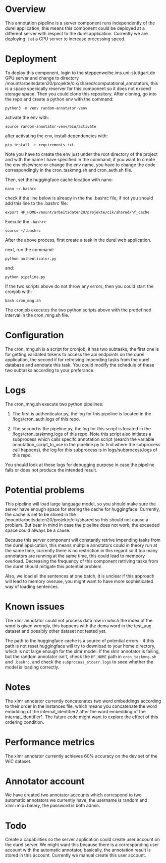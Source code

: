 # Overview
This annotation pipeline is a server component runs independently of the durel application, this means this component could be deployed at a different server with respect to the durel application. Currently we are deploying it at a GPU server to increase processing speed. 

# Deployment
To deploy this component, login to the steppenweihe.ims.uni-stuttgart.de GPU server and change to directory /mount/arbeitsdaten20/projekte/cik/shared/computational_annotators, this is a space specically reserver for this component so it does not exceed storage space. Then you could clone this repository.
After cloning, go into the repo and create a python env with the command:

`python3 -m venv random-annotator-venv`

activate the env with:

`source random-annotator-venv/bin/activate`

after activating the env, install dependencies with:

`pip install -r requirements.txt`

Note you have to create the env just under the root directory of the project and with the name I have specified in the command, if you want to create the env elsewhere or change the env name, you have to change the code correspondingly in the cron_taskmng.sh and cron_auth.sh file.

Then, set the huggingface cache location with nano:

`nano ~/.bashrc`

check if the line below is already in the the .bashrc file, if not you should add this line to the .bashrc file:

`export HF_HOME=/mount/arbeitsdaten20/projekte/cik/shared/hf_cache`

Execute the `.bashrc`:

`source ~/.bashrc`

After the above process, first create a task in the durel web application.

next, run the command:

`python authenticator.py`

and:

`python pipeline.py`

If the two scripts above do not throw any errors, then you could start the cronjob with:

`bash cron_mng.sh`

The cronjob executes the two python scripts above with the predefined interval in the cron_mng.sh file. 

# Configuration
The cron_mng.sh is a script for cronjob, it has two subtasks, the first one is for getting validated tokens to access the api endpoints on the durel application, the second if for retreiving impending tasks from the durel database and annotate this task. You could modify the schedule of these two subtasks according to your preferance. 

# Logs
The cron_mng.sh execute two python pipelines: 

1. The first is authenticator.py, the log for this pipeline is located in the /logs/cron_auth.logs of this repo. 

2. The second is the pipeline.py, the log for this script is located in the /logs/cron_taskmng.logs of this repo. Note this script also initiates a subprocess which calls specifc annotation script (search the variable annotation_script_to_use in the pipeline.py to find where the subprocess call happens), the log for this subprocess is in logs/subprocess.logs of this repo. 

You should look at these logs for debugging purpose in case the pipeline fails or does not produce the intended result.

# Potential problems
This pipeline will load large language model, so you should make sure the server have enough space for storing the cache for huggingface. Currently, the cache is set to be stored in the /mount/arbeitsdaten20/projekte/cik/shared so this should not cause a problem. But bear in mind in case the pipeline does not work, the exceeded space could always be a cause. 

Because this server component will constantly retrive impending tasks from the durel application, this means multpile annotators could in theory run at the same time, currently there is no restriction in this regard so if too many annotators are running at the same time, this could lead to memeory overload. Decreasing the frequency of this component retriving tasks from the durel should mitigate this potential problem.

Also, we load all the sentences at one batch, it is unclear if this approach will lead to memory overuse, you might want to have more sophisticated way of loading sentences.

# Known issues
The xlmr annotator could not process data row in which the index of the word is given wrongly, this happens with the dema word in the test_uug dataset and possibly other dataset not tested yet.

The path to the huggingface cache is a source of potential errors - if this path is not reset huggingface will try to download to your home directory, which is not large enough for the xlmr model. If the xlmr annotator is failing, but the random annotator isn't, check the `HF_HOME` path in `cron_taskmng.sh` and `.bashrc`, and check the `subprocess_stderr.logs` to seee whether the model is loading correctly.

# Notes 
The xlmr annotator currently concatenates two word embeddings according to their order in the instances file, which means you concatenate the word embdding of the internal_identifier2 after the word embedding of the internal_identifier1. The future code might want to explore the effect of this ordering condition.

# Performance metrics
The xlmr annotator currently achieves 60% accuracy on the dev set of the WiC dataset.

# Annotator account
We have created two annotator accounts which correspond to two automatic annotators we currently have, the username is random and xlmr+mlp+binary, the password is both admin.

# Todo
Create a capabilities so the server application could create user account on the durel server. We might want this because there is a corresponding user account with the automatic annotator, basically, the annotation result is stored in this account. Currently we manual create this user account.


